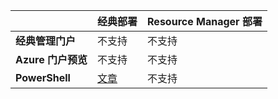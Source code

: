 | | **经典部署** | **Resource Manager 部署**|
|-----------------------------|-------------|---------------------|
| **经典管理门户** | 不支持 | 不支持 |
| **Azure 门户预览** | 不支持 | 不支持 |
| **PowerShell** | [文章](/documentation/articles/expressroute-howto-coexist-classic/) | 不支持 |

<!---HONumber=Mooncake_0425_2016-->
